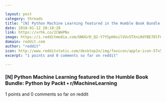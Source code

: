 ```yaml
---

layout: post
category: threads
title: "[N] Python Machine Learning featured in the Humble Book Bundle: Python by Packt"
date: 2018-01-12 20:18:28
link: https://vrhk.co/2CWmPNv
image: https://i.redditmedia.com/UWUGrD_Q2-Y7YSpH4vilVUv5TXni0dYBE7DlFGlJOPA.jpg?w=320&s=00c88653300192e605d7f0ba9d751c36
domain: reddit.com
author: "reddit"
icon: http://www.redditstatic.com/desktop2x/img/favicon/apple-icon-57x57.png
excerpt: "1 points and 0 comments so far on reddit"

---
```


### [N] Python Machine Learning featured in the Humble Book Bundle: Python by Packt • r/MachineLearning

1 points and 0 comments so far on reddit